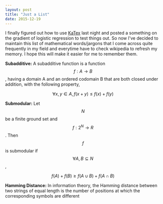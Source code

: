 ```yaml
---
layout: post
title: "Just a List"
date: 2015-12-19
---
```

I finally figured out how to use [KaTex](https://github.com/Khan/KaTeX) last night and posted a something on the gradient of logistic regression to test things out.
So now I've decided to maintain this list of mathematical words/jargons that I come across quite frequently in my field and everytime have to check wikipedia to refresh my memory. I hope this will make it easier for me to remember them. 

**Subadditive:**
A subadditive function is a function $$f:A \rightarrow B$$ , having a domain A and an ordered codomain B that are both closed under addition, with the following property,

$$ \forall x,y \in A, f(x+y) \leq f(x) + f(y) $$

**Submodular:**
Let $$N$$ be a finite ground set and $$ f : 2^{N} \to R $$. Then $$f$$ is submodular if $$\forall A,B \subseteq N$$,

$$f(A) + f(B) \geq f(A \cup B) + f(A \cap B)$$


**Hamming Distance:**
In information theory, the Hamming distance between two strings of equal length is the number of positions at which the corresponding symbols are different
